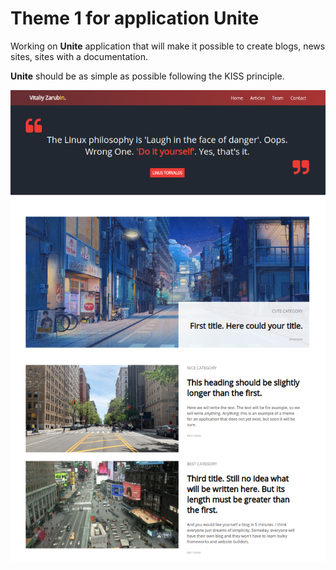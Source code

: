 Theme 1 for application **Unite**
===================

Working on **Unite** application that will make it possible to create blogs, news sites, sites with a documentation.

**Unite** should be as simple as possible following the KISS principle.


![picture](data/preview3.png)